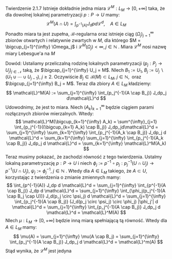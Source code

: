 Twierdzenie 2.1.7
Istnieje dokładnie jedna miara $\mathcal{L}^M: L_M \rightarrow [0, +\infty]$ taka, że dla dowolnej lokalnej parametryzacji $p: P \rightarrow U$ mamy: $$
	\mathcal{L}^M(A \cap U) = \int_{p^{-1}(A)} J_dp d \mathcal{L}^d, \quad A \in L_M
$$
Ponadto miara ta jest zupełna, $\mathcal{B}$-regularna oraz istnieje ciąg $(\Omega_j)_{j=1}^{\infty}$ zbiorów otwartych i relatywnie zwartych w $M$, dla którego $M = \bigcup_{j=1}^{\infty} \Omega_j$ i $\mathcal{L}^M(\Omega_j) < \infty, j \in \mathbb{N}$ . Miara $\mathcal{L}^M$ nosi nazwę miary Lebesgue'a na $M$ 

Dowód:
Ustaliamy przeliczalną rodzinę lokalnych parametryzacji $(p_j: P_j \rightarrow U_j)_{j \in \mathcal{N}}$ taką, że $\bigcap_{j=1}^{\infty} U_j = M$. NIech $B_1:= U_1, \; B_j := U_j \backslash (U_1 \cup \cdots \cup U_{j-1}), \; j \geq 2$. Oczywiście $B_j \in \mathcal{B}(M) \subset L_M, \; j \in \mathbb{N},\;$ oraz $\bigcup_{j=1}^{\infty} B_j = M$. Teraz dla zbiory $A \in L_M$ kładziemy: $$
	\mathcal{L}^M(A) := \sum_{j=1}^{\infty} \int_{p_j^{-1}(A \cap B_j)} J_dp_j d\mathcal{L}^d
$$
Udowodnimy, że jest to miara. Niech $(A_k)_{k=1}^{\infty}$ będzie ciągiem parami rozłącznych zbiorów mierzalnych. Wtedy: $$
	\mathcal{L}^M(\bigcup_{k=1}^{\infty} A_k) 
	= \sum^{\infty}_{j=1} \int_{p_j^{-1}((\bigcup_{k=1} A_k) \cap B_j)} J_dp_jd\mathcal{L}^d
	= \sum_{j=1}^{\infty} \sum_{k=1}^{\infty} \int_{p_j^{-1}(A_k \cap B_j)} J_dp_j d \mathcal{L}^d
	= \sum_{k=1}^{\infty} \sum_{j=1}^{\infty} \int_{p_j^{-1}(A_k \cap B_j)} J_dp_j d \mathcal{L}^d
	= \sum_{k=1}^{\infty} \mathcal{L}^M(A_k)
$$
Teraz musimy pokazać, że zachodzi równość z tego twierdzenia. Ustalmy lokalną parametryzację $p: P \rightarrow U$  i niech $\phi_j := p^{-1} \circ p_j:p^{-1}_j(U \cap U_j) \rightarrow p^{-1}(U \cap U_j), \; \psi_j := \phi_j^{-1}, \; j \in \mathbb{N}$ . Wtedy dla $A \in L_M$ takiego, że $A \subset U$, korzystając z twierdzenia o zmianie zmiennych mamy: $$
	\int_{p^{-1}(A)} J_dp d \mathcal{L}^d 
	= \sum_{j=1}^{\infty} \int_{p^{-1}(A \cap B_j)} J_dp d \mathcal{L}^d
	= \sum_{j=1}^{\infty} \int_{\phi_j(p_j^{-1}(A \cap B_j \cap U))} J_d(p_j \circ \psi_j) d \mathcal{L}^d
	= \sum_{j=1}^{\infty} \int_{p_j^{-1}(A \cap B_j)} (J_d(p_j \circ \psi_j) \circ \phi_j) |\phi_j'| d \mathcal{L}^d
	= \sum_{j=1}^{\infty} \int_{p_j^{-1}(A \cap B_j)} J_dp_j d \mathcal{L}^d = \mathcal{L}^M(A)
$$
NIech $\mu: L_M \rightarrow [0, +\infty]$ będzie inną miarą spełniającą tą równość. Wtedy dla $A \in L_M$ mamy: $$
	\mu(A) = \sum_{j=1}^{\infty} \mu(A \cap B_j) = \sum_{j=1}^{\infty} \int_{p_j^{-1}(A \cap B_j)} J_dp_j d \mathcal{L}^d = \mathcal{L}^m(A)
$$
Stąd wynika, że $\mathcal{L}^M$ jest jedyna
